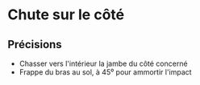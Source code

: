 # Chute sur le côté
## Précisions
- Chasser vers l'intérieur la jambe du côté concerné
- Frappe du bras au sol, à 45⁰ pour ammortir l'impact
